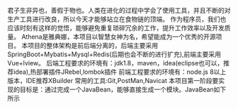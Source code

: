 君子生非异也，善假于物也。人类在进化的过程中学会了使用工具，并且不断的对生产工具进行改良，所以今天才能够站立在食物链的顶端。
作为程序员，我们也应该时刻有这样的觉悟，能够避免重复琐碎冗余的工作，提升工作效率以及开发质量。
Athena是雅典娜，本项目以智慧女神为名，希望能成为一个优秀的开源项目。
本项目的整体架构是前后端分离的，后端主要采用SpringBoot+Mybatis+Mysql+Redis(后期也会不断的进行扩充),前端主要采用Vue+Iview。
后端工程要求的环境有：jdk1.8，maven，idea(eclipse也可以，推荐idea),热部署插件JRebel,lombok插件
前端工程要求的环境有：node.js 8以上版本，IDE推荐XBuilder
常用的工具:Git,PostMan,Navicat
本项目第一阶段要实现的目标是：通过完成一个JavaBean，能够直接生成一个模块。JavaBean如下所示
